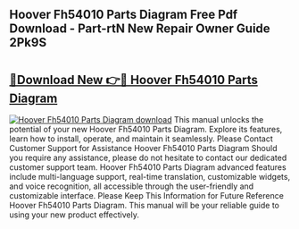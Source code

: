 ## Hoover Fh54010 Parts Diagram Free Pdf Download - Part-rtN New Repair Owner Guide 2Pk9S

# <h2><a href="http://dfhm7f.blite.top/?on=Hoover+Fh54010+Parts+Diagram">🔗Download New 👉🔴 Hoover Fh54010 Parts Diagram</a></h2>

[![Hoover Fh54010 Parts Diagram download](https://i.imgur.com/lujVjoI.png)](http://dfhm7f.blite.top/?on=Hoover+Fh54010+Parts+Diagram)
This manual unlocks the potential of your new Hoover Fh54010 Parts Diagram. Explore its features, learn how to install, operate, and maintain it seamlessly. Please Contact Customer Support for Assistance Hoover Fh54010 Parts Diagram Should you require any assistance, please do not hesitate to contact our dedicated customer support team. Hoover Fh54010 Parts Diagram advanced features include multi-language support, real-time translation, customizable widgets, and voice recognition, all accessible through the user-friendly and customizable interface. Please Keep This Information for Future Reference Hoover Fh54010 Parts Diagram. This manual will be your reliable guide to using your new product effectively.
